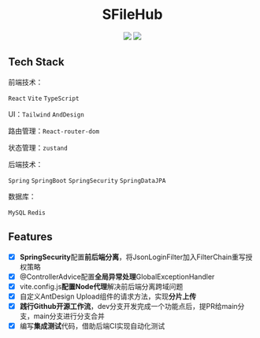 <div align="center">

<h1 style="border-bottom: none">
    <b>SFileHub</b><br />
</h1>

</div>

<div align="center">

[![](https://github.com/KeyonYan/SFileHub/workflows/Java%20CI%20with%20Maven/badge.svg)](https://github.com/KeyonYan/SFileHub/actions/workflows/maven.yml)
[![](https://github.com/KeyonYan/SFileHub/workflows/Node.js%20CI/badge.svg)](https://github.com/KeyonYan/SFileHub/actions/workflows/node.yml)

</div>

## Tech Stack

前端技术：

`React` `Vite` `TypeScript`

UI：`Tailwind` `AndDesign`

路由管理：`React-router-dom`

状态管理：`zustand`

后端技术：

`Spring` `SpringBoot` `SpringSecurity` `SpringDataJPA`

数据库：

`MySQL` `Redis`

## Features

* [X] **SpringSecurity**配置**前后端分离**，将JsonLoginFilter加入FilterChain重写授权策略
* [X] @ControllerAdvice配置**全局异常处理**GlobalExceptionHandler
* [X] vite.config.js**配置Node代理**解决前后端分离跨域问题
* [X] 自定义AntDesign Upload组件的请求方法，实现**分片上传**
* [X] **践行Github开源工作流**，dev分支开发完成一个功能点后，提PR给main分支，main分支进行分支合并
* [X] 编写**集成测试**代码，借助后端CI实现自动化测试

